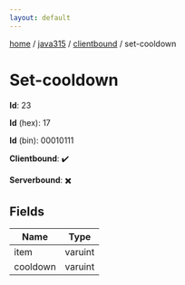 ```yaml
---
layout: default
---
```


[home](/)  /  [java315](/protocol/java315)  /  [clientbound](/protocol/java315/clientbound)  /  set-cooldown

# Set-cooldown

**Id**: 23

**Id** (hex): 17

**Id** (bin): 00010111

**Clientbound**: ✔️

**Serverbound**: ✖️

## Fields

Name | Type
---|---
item | varuint
cooldown | varuint

